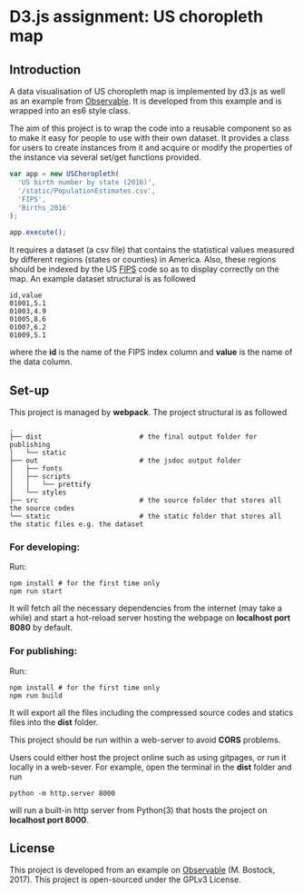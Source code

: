 # D3.js assignment: US choropleth map

## Introduction
A data visualisation of US choropleth map is implemented by d3.js as well as an example from [Observable](https://observablehq.com/@d3/choropleth). It is developed from this example and is wrapped into an es6 style class.

The aim of this project is to wrap the code into a reusable component so as to make it easy for people to use with their own dataset. It provides a class for users to create instances from it and acquire or modify the properties of the instance via several set/get functions provided.

```javascript
var app = new USChoropleth(
  'US birth number by state (2016)',
  '/static/PopulationEstimates.csv',
  'FIPS',
  'Births_2016'
);

app.execute();
```

It requires a dataset (a csv file) that contains the statistical values measured by different regions (states or counties) in America. Also, these regions should be indexed by the US [FIPS](https://www.nrcs.usda.gov/wps/portal/nrcs/detail/national/home/?cid=nrcs143_013697) code so as to display correctly on the map. An example dataset structural is as followed

```
id,value
01001,5.1
01003,4.9
01005,8.6
01007,6.2
01009,5.1
```

where the **id** is the name of the FIPS index column and **value** is the name of the data column.

## Set-up

This project is managed by **webpack**. The project structural is as followed

```
.
├── dist						# the final output folder for publishing
│   └── static
├── out							# the jsdoc output folder
│   ├── fonts
│   ├── scripts
│   │   └── prettify
│   └── styles
├── src							# the source folder that stores all the source codes
└── static						# the static folder that stores all the static files e.g. the dataset
```



### For developing:

Run:

```shell
npm install # for the first time only
npm run start
```

It will fetch all the necessary dependencies from the internet (may take a while) and start a hot-reload server hosting the webpage on **localhost port 8080** by default.

### For publishing:

Run:

```shell
npm install # for the first time only
npm run build
```

It will export all the files including the compressed source codes and statics files into the **dist** folder. 

This project should be run within a web-server to avoid **CORS** problems.

Users could either host the project online such as using gitpages, or run it locally in a web-sever. For example, open the terminal in the **dist** folder and run

```
python -m http.server 8000
```

will run a built-in http server from Python(3) that hosts the project on **localhost port 8000**.



## License

This project is developed from an example on [Observable](https://observablehq.com/@d3/choropleth) (M. Bostock, 2017). This project is open-sourced under the GPLv3 License.


